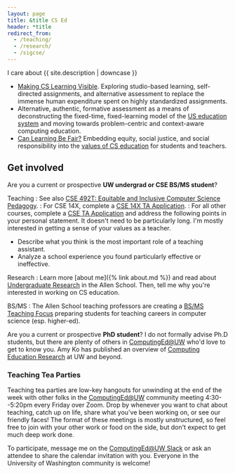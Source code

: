 ```yaml
---
layout: page
title: &title CS Ed
header: *title
redirect_from:
  - /teaching/
  - /research/
  - /sigcse/
---
```


I care about {{ site.description | downcase }}

- [Making CS Learning Visible](https://doi.org/10.1145/3304221.3319791). Exploring studio-based learning, self-directed assignments, and alternative assessment to replace the immense human expenditure spent on highly standardized assignments.
- Alternative, authentic, formative assessment as a means of deconstructing the fixed-time, fixed-learning model of the [US education system](https://computinged.wordpress.com/2020/01/27/thorndike-won-dewey-lost-the-most-important-thing-to-know-about-the-us-education-system/) and moving towards problem-centric and context-aware computing education.
- [Can Learning Be Fair?](https://youtu.be/MnRZcPeEAv0) Embedding equity, social justice, and social responsibility into the [values of CS education](https://medium.com/bits-and-behavior/21st-grand-challenges-for-computing-education-f5e937d57155) for students and teachers.

## Get involved

Are you a current or prospective **UW undergrad or CSE BS/MS student**?

Teaching
: See also [CSE 492T: Equitable and Inclusive Computer Science Pedagogy](https://courses.cs.washington.edu/courses/cse492t/).
: For CSE 14X, complete a [CSE 14X TA Application](http://courses.cs.washington.edu/courses/cse14x/ta/).
: For all other courses, complete a [CSE TA Application](https://ta.cs.washington.edu/apply/) and address the following points in your personal statement. It doesn't need to be particularly long. I'm mostly interested in getting a sense of your values as a teacher.

  - Describe what you think is the most important role of a teaching assistant.
  - Analyze a school experience you found particularly effective or ineffective.

Research
: Learn more [about me]({% link about.md %}) and read about [Undergraduate Research](https://www.cs.washington.edu/academics/ugrad/enrichment/research) in the Allen School. Then, tell me why you're interested in working on CS education.

BS/MS
: The Allen School teaching professors are creating a [BS/MS Teaching Focus](https://docs.google.com/document/d/1s_NOnBeXRqzxYkUaGz7aUbGA1fLy87sMfINpFO01Myo/preview) preparing students for teaching careers in computer science (esp. higher-ed).

Are you a current or prospective **PhD student**? I do not formally advise Ph.D students, but there are plenty of others in [ComputingEd@UW](https://computinged.uw.edu/) who'd love to get to know you. Amy Ko has published an overview of [Computing Education Research](https://faculty.washington.edu/ajko/cer) at UW and beyond.

### Teaching Tea Parties

Teaching tea parties are low-key hangouts for unwinding at the end of the week with other folks in the [ComputingEd@UW](https://computinged.uw.edu/) community meeting 4:30--5:20pm every Friday over Zoom. Drop by whenever you want to chat about teaching, catch up on life, share what you've been working on, or see our friendly faces! The format of these meetings is mostly unstructured, so feel free to join with your other work or food on the side, but don't expect to get much deep work done.

To participate, message me on the [ComputingEd@UW Slack](http://computinged-uw.slack.com/) or ask an attendee to share the calendar invitation with you. Everyone in the University of Washington community is welcome!
